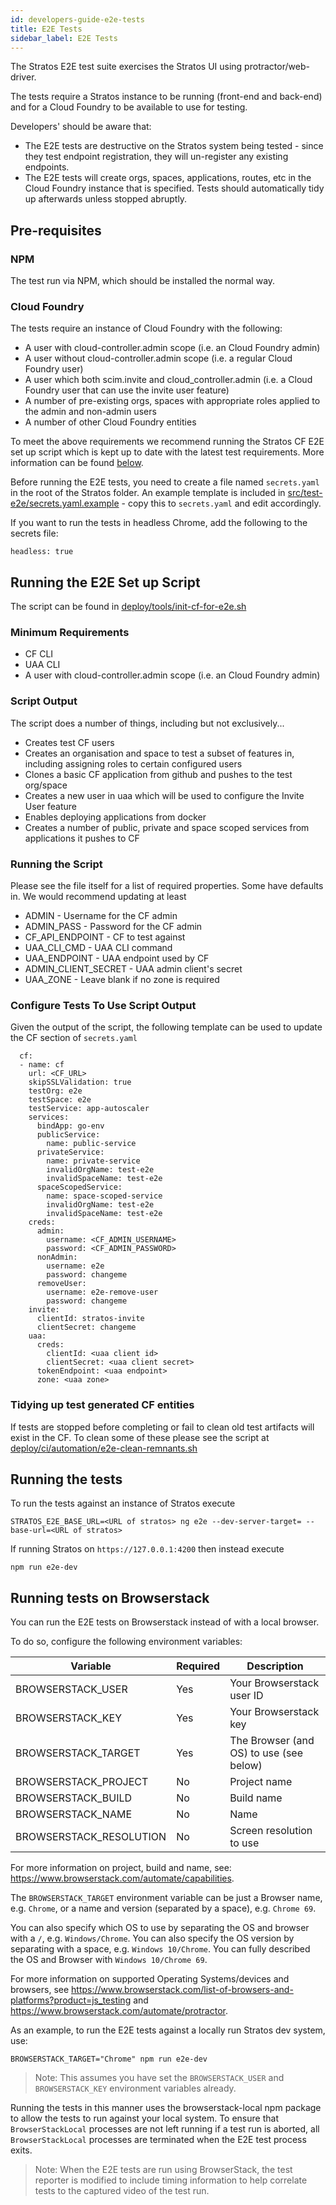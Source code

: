 ```yaml
---
id: developers-guide-e2e-tests
title: E2E Tests
sidebar_label: E2E Tests 
---
```


The Stratos E2E test suite exercises the Stratos UI using protractor/web-driver.

The tests require a Stratos instance to be running (front-end and back-end) and for a Cloud Foundry to be available to use for testing.

Developers' should be aware that:

- The E2E tests are destructive on the Stratos system being tested - since they test endpoint registration, they will un-register any existing endpoints.
- The E2E tests will create orgs, spaces, applications, routes, etc in the Cloud Foundry instance that is specified. Tests should automatically tidy up afterwards unless stopped abruptly.

## Pre-requisites

### NPM
The test run via NPM, which should be installed the normal way.

### Cloud Foundry
The tests require an instance of Cloud Foundry with the following:

- A user with cloud-controller.admin scope (i.e. an Cloud Foundry admin)
- A user without cloud-controller.admin scope (i.e. a regular Cloud Foundry user)
- A user which both scim.invite and cloud_controller.admin (i.e. a Cloud Foundry user that can use the invite user feature)
- A number of pre-existing orgs, spaces with appropriate roles applied to the admin and non-admin users
- A number of other Cloud Foundry entities

To meet the above requirements we recommend running the Stratos CF E2E set up script which is kept up to date with the latest test requirements.
More information can be found [below](#running-the-e2e-set-up-script).

Before running the E2E tests, you need to create a file named `secrets.yaml` in the root of the Stratos folder. An example template is included in [src/test-e2e/secrets.yaml.example](https://github.com/cloudfoundry/stratos/blob/master/src/test-e2e/secrets.yaml.example) - copy this to `secrets.yaml` and edit accordingly.

If you want to run the tests in headless Chrome, add the following to the secrets file:

```
headless: true
```

## Running the E2E Set up Script
The script can be found in [deploy/tools/init-cf-for-e2e.sh](https://github.com/cloudfoundry/stratos/blob/master/deploy/tools/init-cf-for-e2e.sh)

### Minimum Requirements
- CF CLI
- UAA CLI
- A user with cloud-controller.admin scope (i.e. an Cloud Foundry admin)

### Script Output
The script does a number of things, including but not exclusively...
- Creates test CF users
- Creates an organisation and space to test a subset of features in, including assigning roles to certain configured users
- Clones a basic CF application from github and pushes to the test org/space
- Creates a new user in uaa which will be used to configure the Invite User feature
- Enables deploying applications from docker
- Creates a number of public, private and space scoped services from applications it pushes to CF

### Running the Script
Please see the file itself for a list of required properties. Some have defaults in. We would recommend updating at least
- ADMIN - Username for the CF admin
- ADMIN_PASS - Password for the CF admin
- CF_API_ENDPOINT - CF to test against
- UAA_CLI_CMD - UAA CLI command
- UAA_ENDPOINT - UAA endpoint used by CF
- ADMIN_CLIENT_SECRET - UAA admin client's secret
- UAA_ZONE - Leave blank if no zone is required

### Configure Tests To Use Script Output
Given the output of the script, the following template can be used to update the CF section of `secrets.yaml`

```
  cf:
  - name: cf
    url: <CF_URL>
    skipSSLValidation: true
    testOrg: e2e
    testSpace: e2e
    testService: app-autoscaler
    services:
      bindApp: go-env
      publicService:
        name: public-service
      privateService:
        name: private-service
        invalidOrgName: test-e2e
        invalidSpaceName: test-e2e
      spaceScopedService:
        name: space-scoped-service
        invalidOrgName: test-e2e
        invalidSpaceName: test-e2e
    creds:
      admin:
        username: <CF_ADMIN_USERNAME>
        password: <CF_ADMIN_PASSWORD>
      nonAdmin:
        username: e2e
        password: changeme
      removeUser:
        username: e2e-remove-user
        password: changeme
    invite:
      clientId: stratos-invite
      clientSecret: changeme
    uaa:
      creds:
        clientId: <uaa client id>
        clientSecret: <uaa client secret>
      tokenEndpoint: <uaa endpoint>
      zone: <uaa zone>
```

### Tidying up test generated CF entities
If tests are stopped before completing or fail to clean old test artifacts will exist in the CF. To clean some of these please see the script
at [deploy/ci/automation/e2e-clean-remnants.sh](https://github.com/cloudfoundry/stratos/blob/master/deploy/ci/automation/e2e-clean-remnants.sh)

## Running the tests

To run the tests against an instance of Stratos execute
```
STRATOS_E2E_BASE_URL=<URL of stratos> ng e2e --dev-server-target= --base-url=<URL of stratos>
```
If running Stratos on `https://127.0.0.1:4200` then instead execute
```
npm run e2e-dev
```


## Running tests on Browserstack

You can run the E2E tests on Browserstack instead of with a local browser.

To do so, configure the following environment variables:

|Variable|Required|Description|
|---|---|---|
|BROWSERSTACK_USER|Yes|Your Browserstack user ID|
|BROWSERSTACK_KEY|Yes|Your Browserstack key|
|BROWSERSTACK_TARGET|Yes|The Browser (and OS) to use (see below)|
|BROWSERSTACK_PROJECT|No|Project name|
|BROWSERSTACK_BUILD|No|Build name|
|BROWSERSTACK_NAME|No|Name|
|BROWSERSTACK_RESOLUTION|No|Screen resolution to use|

For more information on project, build and name, see: https://www.browserstack.com/automate/capabilities.

The `BROWSERSTACK_TARGET` environment variable can be just a Browser name, e.g. `Chrome`, or a name and version (separated by a space), e.g. `Chrome 69`.

You can also specify which OS to use by separating the OS and browser with a `/`, e.g. `Windows/Chrome`. You can also specify the OS version by separating with a space, e.g. `Windows 10/Chrome`. You can fully described the OS and Browser with `Windows 10/Chrome 69`.

For more information on supported Operating Systems/devices and browsers, see https://www.browserstack.com/list-of-browsers-and-platforms?product=js_testing and https://www.browserstack.com/automate/protractor.

As an example, to run the E2E tests against a locally run Stratos dev system, use:

```
BROWSERSTACK_TARGET="Chrome" npm run e2e-dev
```

> Note: This assumes you have set the `BROWSERSTACK_USER` and `BROWSERSTACK_KEY` environment variables already.

Running the tests in this manner uses the browserstack-local npm package to allow the tests to run against your local system. To ensure that `BrowserStackLocal` processes are not left running if a test run is aborted, all `BrowserStackLocal` processes are terminated when the E2E test process exits.

> Note: When the E2E tests are run using BrowserStack, the test reporter is modified to include timing information to help correlate tests to the captured video of the test run.